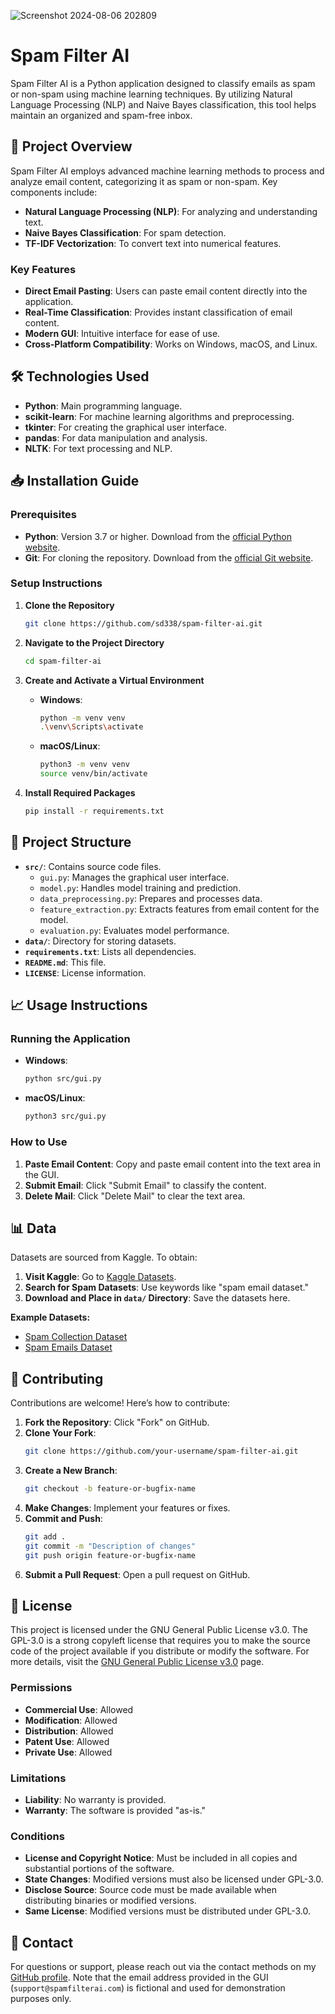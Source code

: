 ![Screenshot 2024-08-06 202809](https://github.com/user-attachments/assets/e2881edc-983f-4987-892e-af0a33f8d933)


# Spam Filter AI

Spam Filter AI is a Python application designed to classify emails as spam or non-spam using machine learning techniques. By utilizing Natural Language Processing (NLP) and Naive Bayes classification, this tool helps maintain an organized and spam-free inbox.

## 🚀 Project Overview

Spam Filter AI employs advanced machine learning methods to process and analyze email content, categorizing it as spam or non-spam. Key components include:

- **Natural Language Processing (NLP)**: For analyzing and understanding text.
- **Naive Bayes Classification**: For spam detection.
- **TF-IDF Vectorization**: To convert text into numerical features.

### Key Features

- **Direct Email Pasting**: Users can paste email content directly into the application.
- **Real-Time Classification**: Provides instant classification of email content.
- **Modern GUI**: Intuitive interface for ease of use.
- **Cross-Platform Compatibility**: Works on Windows, macOS, and Linux.

## 🛠️ Technologies Used

- **Python**: Main programming language.
- **scikit-learn**: For machine learning algorithms and preprocessing.
- **tkinter**: For creating the graphical user interface.
- **pandas**: For data manipulation and analysis.
- **NLTK**: For text processing and NLP.

## 📥 Installation Guide

### Prerequisites

- **Python**: Version 3.7 or higher. Download from the [official Python website](https://www.python.org/downloads/).
- **Git**: For cloning the repository. Download from the [official Git website](https://git-scm.com/downloads).

### Setup Instructions

1. **Clone the Repository**

   ```bash
   git clone https://github.com/sd338/spam-filter-ai.git
   ```

2. **Navigate to the Project Directory**

   ```bash
   cd spam-filter-ai
   ```

3. **Create and Activate a Virtual Environment**

   - **Windows**:
     ```bash
     python -m venv venv
     .\venv\Scripts\activate
     ```

   - **macOS/Linux**:
     ```bash
     python3 -m venv venv
     source venv/bin/activate
     ```

4. **Install Required Packages**

   ```bash
   pip install -r requirements.txt
   ```

## 📂 Project Structure

- **`src/`**: Contains source code files.
  - `gui.py`: Manages the graphical user interface.
  - `model.py`: Handles model training and prediction.
  - `data_preprocessing.py`: Prepares and processes data.
  - `feature_extraction.py`: Extracts features from email content for the model.
  - `evaluation.py`: Evaluates model performance.
- **`data/`**: Directory for storing datasets.
- **`requirements.txt`**: Lists all dependencies.
- **`README.md`**: This file.
- **`LICENSE`**: License information.

## 📈 Usage Instructions

### Running the Application

- **Windows**:
  ```bash
  python src/gui.py
  ```

- **macOS/Linux**:
  ```bash
  python3 src/gui.py
  ```

### How to Use

1. **Paste Email Content**: Copy and paste email content into the text area in the GUI.
2. **Submit Email**: Click "Submit Email" to classify the content.
3. **Delete Mail**: Click "Delete Mail" to clear the text area.

## 📊 Data

Datasets are sourced from Kaggle. To obtain:

1. **Visit Kaggle**: Go to [Kaggle Datasets](https://www.kaggle.com/datasets).
2. **Search for Spam Datasets**: Use keywords like "spam email dataset."
3. **Download and Place in `data/` Directory**: Save the datasets here.

**Example Datasets:**
- [Spam Collection Dataset](https://www.kaggle.com/datasets)
- [Spam Emails Dataset](https://www.kaggle.com/datasets)

## 🤝 Contributing

Contributions are welcome! Here’s how to contribute:

1. **Fork the Repository**: Click "Fork" on GitHub.
2. **Clone Your Fork**:
   ```bash
   git clone https://github.com/your-username/spam-filter-ai.git
   ```
3. **Create a New Branch**:
   ```bash
   git checkout -b feature-or-bugfix-name
   ```
4. **Make Changes**: Implement your features or fixes.
5. **Commit and Push**:
   ```bash
   git add .
   git commit -m "Description of changes"
   git push origin feature-or-bugfix-name
   ```
6. **Submit a Pull Request**: Open a pull request on GitHub.

## 📝 License

This project is licensed under the GNU General Public License v3.0. The GPL-3.0 is a strong copyleft license that requires you to make the source code of the project available if you distribute or modify the software. For more details, visit the [GNU General Public License v3.0](https://www.gnu.org/licenses/gpl-3.0.html) page.

### Permissions
- **Commercial Use**: Allowed
- **Modification**: Allowed
- **Distribution**: Allowed
- **Patent Use**: Allowed
- **Private Use**: Allowed

### Limitations
- **Liability**: No warranty is provided.
- **Warranty**: The software is provided "as-is."

### Conditions
- **License and Copyright Notice**: Must be included in all copies and substantial portions of the software.
- **State Changes**: Modified versions must also be licensed under GPL-3.0.
- **Disclose Source**: Source code must be made available when distributing binaries or modified versions.
- **Same License**: Modified versions must be distributed under GPL-3.0.

## 📧 Contact

For questions or support, please reach out via the contact methods on my [GitHub profile](https://github.com/sd338). Note that the email address provided in the GUI (`support@spamfilterai.com`) is fictional and used for demonstration purposes only.

